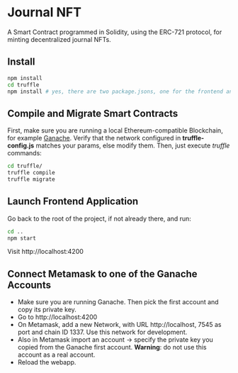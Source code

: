 # Journal NFT

A Smart Contract programmed in Solidity, using the ERC-721 protocol, for minting decentralized journal NFTs.

## Install

```bash
npm install 
cd truffle
npm install # yes, there are two package.jsons, one for the frontend and another for truffle
```

## Compile and Migrate Smart Contracts

First, make sure you are running a local Ethereum-compatible Blockchain, for example [Ganache](https://www.trufflesuite.com/ganache).
Verify that the network configured in __truffle-config.js__ matches your params, else modify them. 
Then, just execute _truffle_ commands:

```bash
cd truffle/
truffle compile
truffle migrate
```

## Launch Frontend Application

Go back to the root of the project, if not already there, and run:

```bash
cd ..
npm start
```

Visit http://localhost:4200

## Connect Metamask to one of the Ganache Accounts

- Make sure you are running Ganache. Then pick the first account and copy its private key.
- Go to http://localhost:4200
- On Metamask, add a new Network, with URL http://localhost, 7545 as port and chain ID 1337. Use this network for development.
- Also in Metamask import an account -> specify the private key you copied from the Ganache first account. __Warning__: do not use this account as a real account.
- Reload the webapp. 
